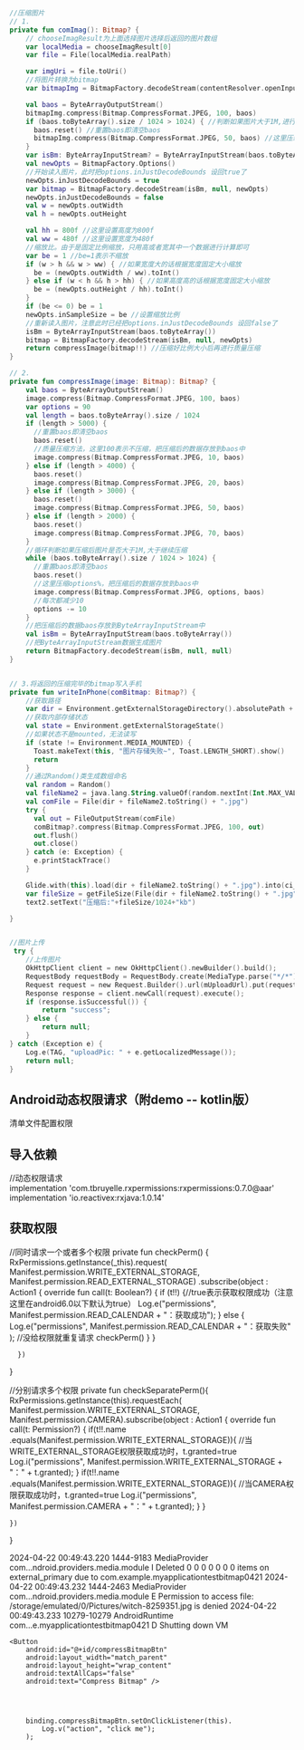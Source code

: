 ```kotlin
//压缩图片
// 1.
private fun comImag(): Bitmap? {
	// chooseImagResult为上面选择图片选择后返回的图片数组
    var localMedia = chooseImagResult[0]
    var file = File(localMedia.realPath)

    var imgUri = file.toUri()
    //将图片转换为bitmap
    var bitmapImg = BitmapFactory.decodeStream(contentResolver.openInputStream(imgUri))

    val baos = ByteArrayOutputStream()
    bitmapImg.compress(Bitmap.CompressFormat.JPEG, 100, baos)
    if (baos.toByteArray().size / 1024 > 1024) { //判断如果图片大于1M,进行压缩避免在生成图片（BitmapFactory.decodeStream）时溢出
      baos.reset() //重置baos即清空baos
      bitmapImg.compress(Bitmap.CompressFormat.JPEG, 50, baos) //这里压缩50%，把压缩后的数据存放到baos中
    }
    var isBm: ByteArrayInputStream? = ByteArrayInputStream(baos.toByteArray())
    val newOpts = BitmapFactory.Options()
    //开始读入图片，此时把options.inJustDecodeBounds 设回true了
    newOpts.inJustDecodeBounds = true
    var bitmap = BitmapFactory.decodeStream(isBm, null, newOpts)
    newOpts.inJustDecodeBounds = false
    val w = newOpts.outWidth
    val h = newOpts.outHeight

    val hh = 800f //这里设置高度为800f
    val ww = 480f //这里设置宽度为480f
    //缩放比。由于是固定比例缩放，只用高或者宽其中一个数据进行计算即可
    var be = 1 //be=1表示不缩放
    if (w > h && w > ww) { //如果宽度大的话根据宽度固定大小缩放
      be = (newOpts.outWidth / ww).toInt()
    } else if (w < h && h > hh) { //如果高度高的话根据宽度固定大小缩放
      be = (newOpts.outHeight / hh).toInt()
    }
    if (be <= 0) be = 1
    newOpts.inSampleSize = be //设置缩放比例
    //重新读入图片，注意此时已经把options.inJustDecodeBounds 设回false了
    isBm = ByteArrayInputStream(baos.toByteArray())
    bitmap = BitmapFactory.decodeStream(isBm, null, newOpts)
    return compressImage(bitmap!!) //压缩好比例大小后再进行质量压缩
}

// 2. 
private fun compressImage(image: Bitmap): Bitmap? {
    val baos = ByteArrayOutputStream()
    image.compress(Bitmap.CompressFormat.JPEG, 100, baos)
    var options = 90
    val length = baos.toByteArray().size / 1024
    if (length > 5000) {
      //重置baos即清空baos
      baos.reset()
      //质量压缩方法，这里100表示不压缩，把压缩后的数据存放到baos中
      image.compress(Bitmap.CompressFormat.JPEG, 10, baos)
    } else if (length > 4000) {
      baos.reset()
      image.compress(Bitmap.CompressFormat.JPEG, 20, baos)
    } else if (length > 3000) {
      baos.reset()
      image.compress(Bitmap.CompressFormat.JPEG, 50, baos)
    } else if (length > 2000) {
      baos.reset()
      image.compress(Bitmap.CompressFormat.JPEG, 70, baos)
    }
    //循环判断如果压缩后图片是否大于1M,大于继续压缩
    while (baos.toByteArray().size / 1024 > 1024) {
      //重置baos即清空baos
      baos.reset()
      //这里压缩options%，把压缩后的数据存放到baos中
      image.compress(Bitmap.CompressFormat.JPEG, options, baos)
      //每次都减少10
      options -= 10
    }
    //把压缩后的数据baos存放到ByteArrayInputStream中
    val isBm = ByteArrayInputStream(baos.toByteArray())
    //把ByteArrayInputStream数据生成图片
    return BitmapFactory.decodeStream(isBm, null, null)
}


// 3.将返回的压缩完毕的bitmap写入手机
private fun writeInPhone(comBitmap: Bitmap?) {
    //获取路径
    var dir = Environment.getExternalStorageDirectory().absolutePath + "/"
    //获取内部存储状态
    val state = Environment.getExternalStorageState()
    //如果状态不是mounted，无法读写
    if (state != Environment.MEDIA_MOUNTED) {
      Toast.makeText(this, "图片存储失败~", Toast.LENGTH_SHORT).show()
      return
    }
    //通过Random()类生成数组命名
    val random = Random()
    val fileName2 = java.lang.String.valueOf(random.nextInt(Int.MAX_VALUE))
    val comFile = File(dir + fileName2.toString() + ".jpg")
    try {
      val out = FileOutputStream(comFile)
      comBitmap?.compress(Bitmap.CompressFormat.JPEG, 100, out)
      out.flush()
      out.close()
    } catch (e: Exception) {
      e.printStackTrace()
    }

    Glide.with(this).load(dir + fileName2.toString() + ".jpg").into(ci_ComImag)
    var fileSize = getFileSize(File(dir + fileName2.toString() + ".jpg"))
    text2.setText("压缩后:"+fileSize/1024+"kb")

}



```

```kotlin
//图片上传
 try {
    //上传图片
    OkHttpClient client = new OkHttpClient().newBuilder().build();
    RequestBody requestBody = RequestBody.create(MediaType.parse("*/*"), bitmapToByte(path));
    Request request = new Request.Builder().url(mUploadUrl).put(requestBody).build();
    Response response = client.newCall(request).execute();
    if (response.isSuccessful()) {
        return "success";
    } else {
        return null;
    }
} catch (Exception e) {
    Log.e(TAG, "uploadPic: " + e.getLocalizedMessage());
    return null;
}
```

## Android动态权限请求（附demo -- kotlin版）

清单文件配置权限
 <uses-permission android:name="android.permission.WRITE_EXTERNAL_STORAGE" /> 
 <uses-permission android:name="android.permission.READ_EXTERNAL_STORAGE" />

## 导入依赖
 //动态权限请求  
 implementation 'com.tbruyelle.rxpermissions:rxpermissions:0.7.0@aar'
 implementation 'io.reactivex:rxjava:1.0.14'

## 获取权限
//同时请求一个或者多个权限
private fun checkPerm() {
    RxPermissions.getInstance(_this).request(
      Manifest.permission.WRITE_EXTERNAL_STORAGE,
      Manifest.permission.READ_EXTERNAL_STORAGE)
      .subscribe(object : Action1<Boolean> {
        override fun call(t: Boolean?) {
          if (t!!) {//true表示获取权限成功（注意这里在android6.0以下默认为true）
            Log.e("permissions", Manifest.permission.READ_CALENDAR + "：获取成功");
          } else {
            Log.e("permissions", Manifest.permission.READ_CALENDAR + "：获取失败" );
            //没给权限就重复请求
            checkPerm()
          }
        }

      })
  }



 //分别请求多个权限
  private fun checkSeparatePerm(){
    RxPermissions.getInstance(this).requestEach( Manifest.permission.WRITE_EXTERNAL_STORAGE,
      Manifest.permission.CAMERA).subscribe(object : Action1<Permission> {
      override fun call(t: Permission?) {
        if(t!!.name .equals(Manifest.permission.WRITE_EXTERNAL_STORAGE)){
          //当WRITE_EXTERNAL_STORAGE权限获取成功时，t.granted=true
          Log.i("permissions", Manifest.permission.WRITE_EXTERNAL_STORAGE + "：" + t.granted);
        }
        if(t!!.name .equals(Manifest.permission.WRITE_EXTERNAL_STORAGE)){
          //当CAMERA权限获取成功时，t.granted=true
          Log.i("permissions", Manifest.permission.CAMERA + "：" + t.granted);
        }
      }

    })
  }



2024-04-22 00:49:43.220  1444-9183  MediaProvider           com...ndroid.providers.media.module  I  Deleted 0 0 0 0 0 0 0 items on external_primary due to com.example.myapplicationtestbitmap0421
2024-04-22 00:49:43.232  1444-2463  MediaProvider           com...ndroid.providers.media.module  E  Permission to access file: /storage/emulated/0/Pictures/witch-8259351.jpg is denied
2024-04-22 00:49:43.233 10279-10279 AndroidRuntime          com...e.myapplicationtestbitmap0421  D  Shutting down VM


    <Button
        android:id="@+id/compressBitmapBtn"
        android:layout_width="match_parent"
        android:layout_height="wrap_content"
        android:textAllCaps="false"
        android:text="Compress Bitmap" />




        binding.compressBitmapBtn.setOnClickListener(this).
            Log.v("action", "click me");
        );





















